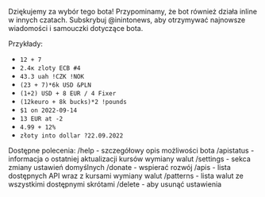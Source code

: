 Dziękujemy za wybór tego bota! 
Przypominamy, że bot również działa inline w innych czatach.
Subskrybuj @inintonews, aby otrzymywać najnowsze wiadomości i samouczki dotyczące bota.

Przykłady:
- `12 + 7`
- `2.4к zloty ECB #4`
- `43.3 uah !CZK !NOK`
- `(23 + 7)*6k USD &PLN`
- `(1+2) USD + 8 EUR / 4 Fixer`
- `(12keuro + 8k bucks)*2 !pounds`
- `$1 on 2022-09-14`
- `13 EUR at -2`
- `4.99 + 12%`
- `złoty into dollar ?22.09.2022`

Dostępne polecenia: 
/help - szczegółowy opis możliwości bota
/apistatus - informacja o ostatniej aktualizacji kursów wymiany walut 
/settings - sekca zmiany ustawień domyślnych 
/donate - wspierać rozwój
/apis - lista dostępnych API wraz z kursami wymiany walut 
/patterns - lista walut ze wszystkimi dostępnymi skrótami
/delete - aby usunąć ustawienia
